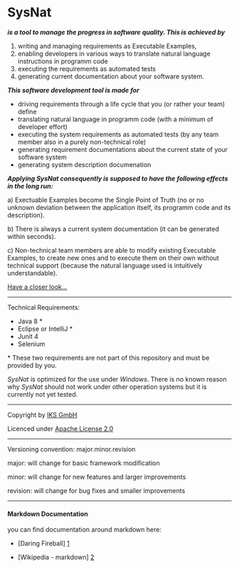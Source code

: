 # SysNat

***is a tool to manage the progress in software quality. This is achieved by***
1. writing and managing requirements as Executable Examples, 
3. enabling developers in various ways to translate natural language instructions in programm code
3. executing the requirements as automated tests 
4. generating current documentation about your software system. 

***This software development tool is made for***
- driving requirements through a life cycle that you (or rather your team) define
- translating natural language in programm code (with a minimum of developer effort)
- executing the system requirements as automated tests (by any team member also in a purely non-technical role)
- generating requirement documentations about the current state of your software system
- generating system description documenation

***Applying *SysNat* consequently is supposed to have the following effects in the long run:***

a) Exectuable Examples become the Single Point of Truth (no or no unknown deviation between the application itself, its programm code and its description).

b) There is always a current system documentation (it can be generated within seconds).

c) Non-technical team members are able to modify existing Executable Examples, to create new ones and to execute them on their own without technical support (because the natural language used is intuitively understandable).

[Have a closer look...](https://github.com/iks-github/SysNatTesting/wiki)


* * *

Technical Requirements:

- Java 8 \*
- Eclipse or IntelliJ \*
- Junit 4
- Selenium 

\* These two requirements are not part of this repository and must be provided by you. 

_SysNat_ is optimized for the use under *Windows*. There is no known reason why _SysNat_ should not work under other operation systems but it is currently not yet tested.


* * *


Copyright by [IKS GmbH](https://www.iks-gmbh.com)

Licenced under [Apache License 2.0](http://www.apache.org/licenses/LICENSE-2.0.html)


* * *


Versioning convention: major.minor.revision

major:    will change for basic framework modification

minor:    will change for new features and larger improvements

revision: will change for bug fixes and smaller improvements


* * *


#### Markdown Documentation

you can find documentation around markdown here:
- [Daring Fireball] [1]
- [Wikipedia - markdown] [2]

  [1]: http://daringfireball.net/projects/markdown/syntax
  [2]: http://en.wikipedia.org/wiki/Markdown
